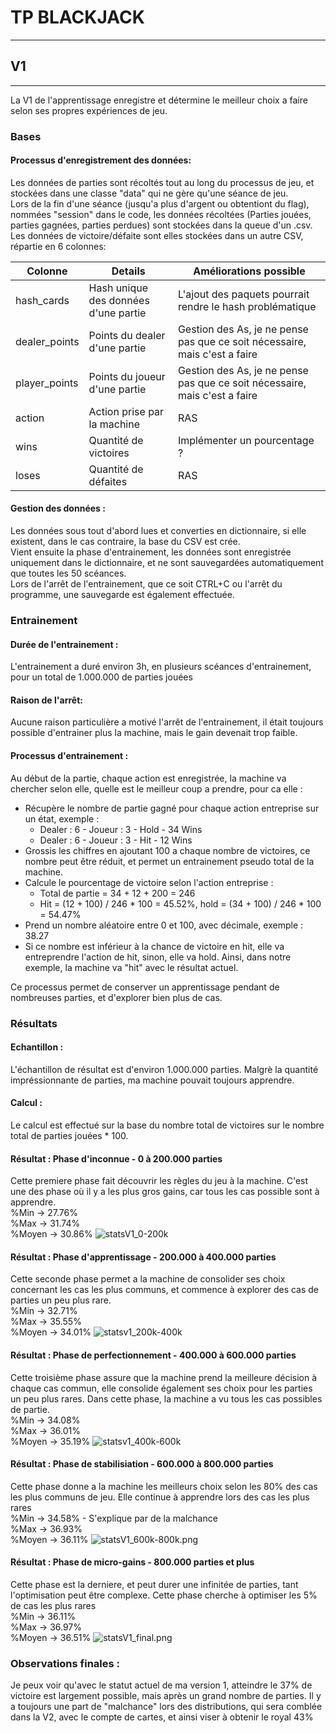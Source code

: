 # TP BLACKJACK

---

## V1

---


La V1 de l'apprentissage enregistre et détermine le meilleur choix a faire selon ses propres expériences de jeu.

### Bases


#### Processus d'enregistrement des données:  
Les données de parties sont récoltés tout au long du processus de jeu, et stockées dans une classe "data" qui ne gère qu'une séance de jeu.  
Lors de la fin d'une séance (jusqu'a plus d'argent ou obtentiont du flag), nommées "session" dans le code, les données récoltées
(Parties jouées, parties gagnées, parties perdues) sont stockées dans la queue d'un .csv.  
Les données de victoire/défaite sont elles stockées dans un autre CSV, répartie en 6 colonnes:

| Colonne       | Details                              | Améliorations possible                                                     |
|---------------|--------------------------------------|----------------------------------------------------------------------------|
| hash_cards    | Hash unique des données d'une partie | L'ajout des paquets pourrait rendre le hash problématique                  | 
| dealer_points | Points du dealer d'une partie        | Gestion des As, je ne pense pas que ce soit nécessaire, mais c'est a faire |
| player_points | Points du joueur d'une partie        | Gestion des As, je ne pense pas que ce soit nécessaire, mais c'est a faire |
| action        | Action prise par la machine          | RAS                                                                        |
| wins          | Quantité de victoires                | Implémenter un pourcentage ?                                               |
| loses         | Quantité de défaites                 | RAS                                                                        |

#### Gestion des données :
Les données sous tout d'abord lues et converties en dictionnaire, si elle existent, dans le cas contraire, la base du CSV est crée.  
Vient ensuite la phase d'entrainement, les données sont enregistrée uniquement dans le dictionnaire, et ne sont sauvegardées automatiquement que toutes les 50 scéances.  
Lors de l'arrêt de l'entrainement, que ce soit CTRL+C ou l'arrêt du programme, une sauvegarde est également effectuée.

### Entrainement
#### Durée de l'entrainement :
L'entrainement a duré environ 3h, en plusieurs scéances d'entrainement, pour un total de 1.000.000 de parties jouées

#### Raison de l'arrêt:
Aucune raison particulière a motivé l'arrêt de l'entrainement, il était toujours possible d'entrainer plus la machine, mais le gain devenait trop faible.

#### Processus d'entrainement :
Au début de la partie, chaque action est enregistrée, la machine va chercher selon elle, quelle est le meilleur coup a prendre, pour ca elle :  
- Récupère le nombre de partie gagné pour chaque action entreprise sur un état, exemple :  
  - Dealer : 6 - Joueur : 3 - Hold - 34 Wins
  - Dealer : 6 - Joueur : 3 - Hit  - 12 Wins
- Grossis les chiffres en ajoutant 100 a chaque nombre de victoires, ce nombre peut être réduit, et permet un entrainement pseudo total de la machine.
- Calcule le pourcentage de victoire selon l'action entreprise : 
  - Total de partie = 34 + 12 + 200 = 246
  - Hit = (12 + 100) / 246 * 100 = 45.52%, hold  = (34 + 100) / 246 * 100 = 54.47%
- Prend un nombre aléatoire entre 0 et 100, avec décimale, exemple : 38.27
- Si ce nombre est inférieur à la chance de victoire en hit, elle va entreprendre l'action de hit, sinon, elle va hold. Ainsi, dans notre exemple, la machine va "hit" avec le résultat actuel.

Ce processus permet de conserver un apprentissage pendant de nombreuses parties, et d'explorer bien plus de cas.

### Résultats
#### Echantillon :
L'échantillon de résultat est d'environ 1.000.000 parties. Malgrè la quantité impréssionnante de parties, ma machine pouvait toujours apprendre.

#### Calcul : 
Le calcul est effectué sur la base du nombre total de victoires sur le nombre total de parties jouées * 100.

#### Résultat : Phase d'inconnue - 0 à 200.000 parties
Cette premiere phase fait découvrir les règles du jeu à la machine. C'est une des phase où il y a les plus gros gains, car tous les cas possible sont à apprendre.  
%Min → 27.76%  
%Max → 31.74%  
%Moyen → 30.86%
![statsV1_0-200k](../Assets/statsV1_0-200k.png)

#### Résultat : Phase d'apprentissage - 200.000 à 400.000 parties
Cette seconde phase permet a la machine de consolider ses choix concernant les cas les plus communs, et commence à explorer des cas de parties un peu plus rare.  
%Min → 32.71%  
%Max → 35.55%  
%Moyen → 34.01%
![statsv1_200k-400k](../Assets/statsv1_200k-400k.png)

#### Résultat : Phase de perfectionnement - 400.000 à 600.000 parties
Cette troisième phase assure que la machine prend la meilleure décision à chaque cas commun, elle consolide également 
ses choix pour les parties un peu plus rares. Dans cette phase, la machine a vu tous les cas possibles de partie.  
%Min → 34.08%  
%Max → 36.01%  
%Moyen → 35.19%
![statsv1_400k-600k](../Assets/statsV1_400k-600k.png)

#### Résultat : Phase de stabilisiation - 600.000 à 800.000 parties
Cette phase donne a la machine les meilleurs choix selon les 80% des cas les plus communs de jeu.
Elle continue à apprendre lors des cas les plus rares  
%Min → 34.58% - S'explique par de la malchance  
%Max → 36.93%  
%Moyen → 36.11%
![statsV1_600k-800k.png](../Assets/statsV1_600k-800k.png)

#### Résultat : Phase de micro-gains - 800.000 parties et plus
Cette phase est la derniere, et peut durer une infinitée de parties, tant l'optimisation peut être complexe.
Cette phase cherche à optimiser les 5% de cas les plus rares  
%Min → 36.11%  
%Max → 36.97%  
%Moyen → 36.51%
![statsV1_final.png](../Assets/statsV1_final.png)

### Observations finales :
Je peux voir qu'avec le statut actuel de ma version 1, atteindre le 37% de victoire est largement possible, mais après un grand nombre de parties.
Il y a toujours une part de "malchance" lors des distributions, qui sera comblée dans la V2, avec le compte de cartes, et ainsi viser à obtenir le royal 43%